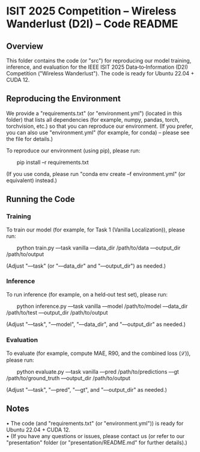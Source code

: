 # ISIT 2025 Competition – Wireless Wanderlust (D2I) – Code README

## Overview

This folder contains the code (or "src") for reproducing our model training, inference, and evaluation for the IEEE ISIT 2025 Data‑to‑Information (D2I) Competition ("Wireless Wanderlust"). The code is ready for Ubuntu 22.04 + CUDA 12.

## Reproducing the Environment

We provide a "requirements.txt" (or "environment.yml") (located in this folder) that lists all dependencies (for example, numpy, pandas, torch, torchvision, etc.) so that you can reproduce our environment. (If you prefer, you can also use "environment.yml" (for example, for conda) – please see the file for details.)

To reproduce our environment (using pip), please run:

  pip install –r requirements.txt

(If you use conda, please run "conda env create –f environment.yml" (or equivalent) instead.)

## Running the Code

### Training

To train our model (for example, for Task 1 (Vanilla Localization)), please run:

  python train.py ––task vanilla ––data_dir /path/to/data ––output_dir /path/to/output

(Adjust "––task" (or "––data_dir" and "––output_dir") as needed.)

### Inference

To run inference (for example, on a held‑out test set), please run:

  python inference.py ––task vanilla ––model /path/to/model ––data_dir /path/to/test ––output_dir /path/to/output

(Adjust "––task", "––model", "––data_dir", and "––output_dir" as needed.)

### Evaluation

To evaluate (for example, compute MAE, R90, and the combined loss (ℒ)), please run:

  python evaluate.py ––task vanilla ––pred /path/to/predictions ––gt /path/to/ground_truth ––output_dir /path/to/output

(Adjust "––task", "––pred", "––gt", and "––output_dir" as needed.)

## Notes

• The code (and "requirements.txt" (or "environment.yml")) is ready for Ubuntu 22.04 + CUDA 12.  
• (If you have any questions or issues, please contact us (or refer to our "presentation" folder (or "presentation/README.md" for further details).) 